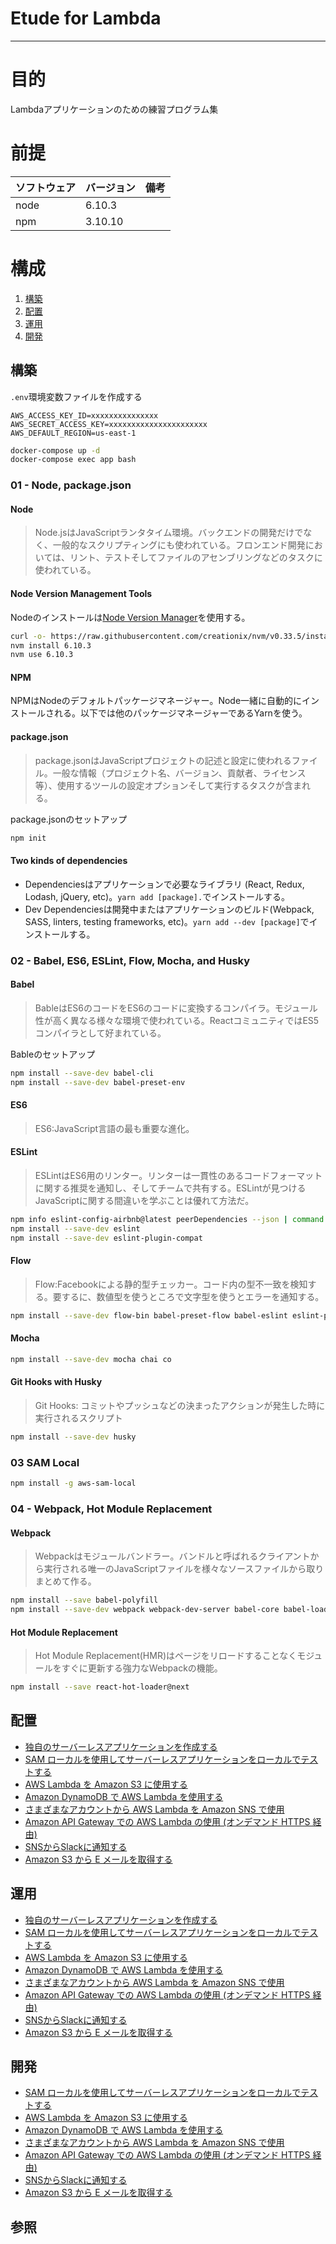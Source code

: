 # Etude for Lambda
  
---
# 目的
  
Lambdaアプリケーションのための練習プログラム集
  
# 前提
  
| ソフトウェア   | バージョン   | 備考        |
|:---------------|:-------------|:------------|
| node           |6.10.3    |             |
| npm            |3.10.10  |             |
  
  
# 構成
  
1. [構築](#構築 )
1. [配置](#配置 )
1. [運用](#運用 )
1. [開発](#開発 )
  
## 構築
`.env`環境変数ファイルを作成する
```text
AWS_ACCESS_KEY_ID=xxxxxxxxxxxxxxx
AWS_SECRET_ACCESS_KEY=xxxxxxxxxxxxxxxxxxxxxx
AWS_DEFAULT_REGION=us-east-1
```

```bash
docker-compose up -d
docker-compose exec app bash
```
  
### 01 - Node, package.json
  
#### Node
  
>   Node.jsはJavaScriptランタタイム環境。バックエンドの開発だけでなく、一般的なスクリプティングにも使われている。フロンエンド開発においては、リント、テストそしてファイルのアセンブリングなどのタスクに使われている。
  
#### Node Version Management Tools
  
Nodeのインストールは[Node Version Manager](https://github.com/creationix/nvm )を使用する。
```bash
curl -o- https://raw.githubusercontent.com/creationix/nvm/v0.33.5/install.sh | bash
nvm install 6.10.3
nvm use 6.10.3
```
  
#### NPM
  
NPMはNodeのデフォルトパッケージマネージャー。Node一緒に自動的にインストールされる。以下では他のパッケージマネージャーであるYarnを使う。
    
#### package.json
  
> package.jsonはJavaScriptプロジェクトの記述と設定に使われるファイル。一般な情報（プロジェクト名、バージョン、貢献者、ライセンス等）、使用するツールの設定オプションそして実行するタスクが含まれる。
  
package.jsonのセットアップ
````bash
npm init
````
  
#### Two kinds of dependencies
  
+ Dependenciesはアプリケーションで必要なライブラリ (React, Redux, Lodash, jQuery, etc)。`yarn add [package].`でインストールする。
+ Dev Dependenciesは開発中またはアプリケーションのビルド(Webpack, SASS, linters, testing frameworks, etc)。`yarn add --dev [package]`でインストールする。
  
    
### 02 - Babel, ES6, ESLint, Flow, Mocha, and Husky
  
#### Babel
  
> BableはES6のコードをES6のコードに変換するコンパイラ。モジュール性が高く異なる様々な環境で使われている。ReactコミュニティではES5コンパイラとして好まれている。
  
Bableのセットアップ
```bash
npm install --save-dev babel-cli
npm install --save-dev babel-preset-env
```
  
#### ES6
  
> ES6:JavaScript言語の最も重要な進化。
  
#### ESLint
  
> ESLintはES6用のリンター。リンターは一貫性のあるコードフォーマットに関する推奨を通知し、そしてチームで共有する。ESLintが見つけるJavaScriptに関する間違いを学ぶことは優れて方法だ。
  
```bash
npm info eslint-config-airbnb@latest peerDependencies --json | command sed 's/[\{\},]//g ; s/: /@/g' | xargs npm install --save-dev eslint-config-airbnb@latest
npm install --save-dev eslint
npm install --save-dev eslint-plugin-compat
```
  
#### Flow
  
> Flow:Facebookによる静的型チェッカー。コード内の型不一致を検知する。要するに、数値型を使うところで文字型を使うとエラーを通知する。
  
```bash
npm install --save-dev flow-bin babel-preset-flow babel-eslint eslint-plugin-flowtype
```
  
#### Mocha
    
```bash
npm install --save-dev mocha chai co
```
  
#### Git Hooks with Husky
  
> Git Hooks: コミットやプッシュなどの決まったアクションが発生した時に実行されるスクリプト
  
```bash
npm install --save-dev husky
```

### 03 SAM Local
```bash
npm install -g aws-sam-local
```

### 04 - Webpack, Hot Module Replacement
  
#### Webpack
  
> Webpackはモジュールバンドラー。バンドルと呼ばれるクライアントから実行される唯一のJavaScriptファイルを様々なソースファイルから取りまとめて作る。
  
```bash
npm install --save babel-polyfill
npm install --save-dev webpack webpack-dev-server babel-core babel-loader
```
    
#### Hot Module Replacement
  
> Hot Module Replacement(HMR)はページをリロードすることなくモジュールをすぐに更新する強力なWebpackの機能。
  
```bash
npm install --save react-hot-loader@next
```
  

## 配置
+ [独自のサーバーレスアプリケーションを作成する](./docs/case01.md)
+ [SAM ローカルを使用してサーバーレスアプリケーションをローカルでテストする](./docs/case02.md)
+ [AWS Lambda を Amazon S3 に使用する](./docs/case03.md)
+ [Amazon DynamoDB で AWS Lambda を使用する](./docs/case04.md)
+ [さまざまなアカウントから AWS Lambda を Amazon SNS で使用](./docs/case05.md)
+ [Amazon API Gateway での AWS Lambda の使用 (オンデマンド HTTPS 経由)](./docs/case06.md)
+ [SNSからSlackに通知する](./docs/case07.md)
+ [Amazon S3 から E メールを取得する](./docs/case08.md)

## 運用
+ [独自のサーバーレスアプリケーションを作成する](./docs/case01.md)
+ [SAM ローカルを使用してサーバーレスアプリケーションをローカルでテストする](./docs/case02.md)
+ [AWS Lambda を Amazon S3 に使用する](./docs/case03.md)
+ [Amazon DynamoDB で AWS Lambda を使用する](./docs/case04.md)
+ [さまざまなアカウントから AWS Lambda を Amazon SNS で使用](./docs/case05.md)
+ [Amazon API Gateway での AWS Lambda の使用 (オンデマンド HTTPS 経由)](./docs/case06.md)
+ [SNSからSlackに通知する](./docs/case07.md)
+ [Amazon S3 から E メールを取得する](./docs/case08.md)

## 開発
+ [SAM ローカルを使用してサーバーレスアプリケーションをローカルでテストする](./docs/case02.md)
+ [AWS Lambda を Amazon S3 に使用する](./docs/case03.md)
+ [Amazon DynamoDB で AWS Lambda を使用する](./docs/case04.md)
+ [さまざまなアカウントから AWS Lambda を Amazon SNS で使用](./docs/case05.md)
+ [Amazon API Gateway での AWS Lambda の使用 (オンデマンド HTTPS 経由)](./docs/case06.md)
+ [SNSからSlackに通知する](./docs/case07.md)
+ [Amazon S3 から E メールを取得する](./docs/case08.md)

## 参照
